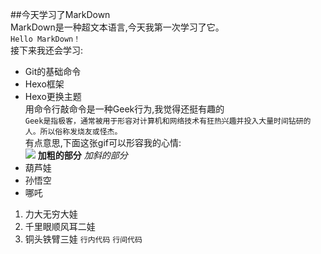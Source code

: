 ##今天学习了MarkDown  
MarkDown是一种超文本语言,今天我第一次学习了它。  
`Hello MarkDown！`  
接下来我还会学习:  
* Git的基础命令
* Hexo框架
* Hexo更换主题  
用命令行敲命令是一种Geek行为,我觉得还挺有趣的  
```Geek是指极客，通常被用于形容对计算机和网络技术有狂热兴趣并投入大量时间钻研的人。所以俗称发烧友或怪杰。```  
有点意思,下面这张gif可以形容我的心情:  
![](https://qgt-style.oss-cn-hangzhou.aliyuncs.com/newcoursep4/g1/g1-2-2/tenor.gif)
**加粗的部分**
*加斜的部分*
* 葫芦娃
* 孙悟空
* 哪吒

1. 力大无穷大娃
1. 千里眼顺风耳二娃
1. 铜头铁臂三娃
`行内代码`
```行间代码```
